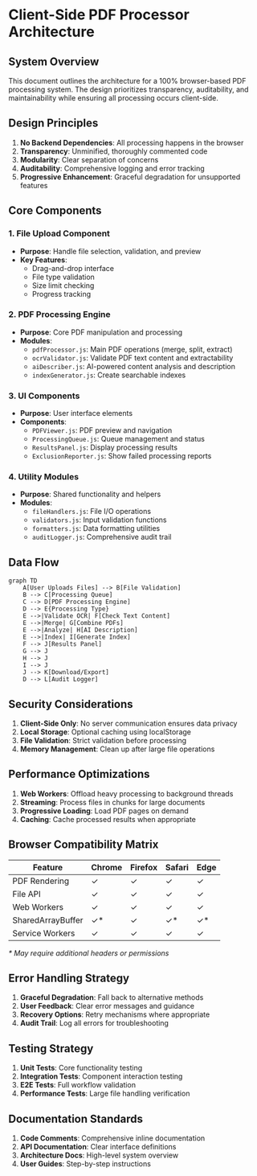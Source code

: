 # Client-Side PDF Processor Architecture

## System Overview

This document outlines the architecture for a 100% browser-based PDF processing system. The design prioritizes transparency, auditability, and maintainability while ensuring all processing occurs client-side.

## Design Principles

1. **No Backend Dependencies**: All processing happens in the browser
2. **Transparency**: Unminified, thoroughly commented code
3. **Modularity**: Clear separation of concerns
4. **Auditability**: Comprehensive logging and error tracking
5. **Progressive Enhancement**: Graceful degradation for unsupported features

## Core Components

### 1. File Upload Component
- **Purpose**: Handle file selection, validation, and preview
- **Key Features**:
  - Drag-and-drop interface
  - File type validation
  - Size limit checking
  - Progress tracking

### 2. PDF Processing Engine
- **Purpose**: Core PDF manipulation and processing
- **Modules**:
  - `pdfProcessor.js`: Main PDF operations (merge, split, extract)
  - `ocrValidator.js`: Validate PDF text content and extractability
  - `aiDescriber.js`: AI-powered content analysis and description
  - `indexGenerator.js`: Create searchable indexes

### 3. UI Components
- **Purpose**: User interface elements
- **Components**:
  - `PDFViewer.js`: PDF preview and navigation
  - `ProcessingQueue.js`: Queue management and status
  - `ResultsPanel.js`: Display processing results
  - `ExclusionReporter.js`: Show failed processing reports

### 4. Utility Modules
- **Purpose**: Shared functionality and helpers
- **Modules**:
  - `fileHandlers.js`: File I/O operations
  - `validators.js`: Input validation functions
  - `formatters.js`: Data formatting utilities
  - `auditLogger.js`: Comprehensive audit trail

## Data Flow

```mermaid
graph TD
    A[User Uploads Files] --> B[File Validation]
    B --> C[Processing Queue]
    C --> D[PDF Processing Engine]
    D --> E{Processing Type}
    E -->|Validate OCR| F[Check Text Content]
    E -->|Merge| G[Combine PDFs]
    E -->|Analyze| H[AI Description]
    E -->|Index| I[Generate Index]
    F --> J[Results Panel]
    G --> J
    H --> J
    I --> J
    J --> K[Download/Export]
    D --> L[Audit Logger]
```

## Security Considerations

1. **Client-Side Only**: No server communication ensures data privacy
2. **Local Storage**: Optional caching using localStorage
3. **File Validation**: Strict validation before processing
4. **Memory Management**: Clean up after large file operations

## Performance Optimizations

1. **Web Workers**: Offload heavy processing to background threads
2. **Streaming**: Process files in chunks for large documents
3. **Progressive Loading**: Load PDF pages on demand
4. **Caching**: Cache processed results when appropriate

## Browser Compatibility Matrix

| Feature | Chrome | Firefox | Safari | Edge |
|---------|--------|---------|--------|------|
| PDF Rendering | ✓ | ✓ | ✓ | ✓ |
| File API | ✓ | ✓ | ✓ | ✓ |
| Web Workers | ✓ | ✓ | ✓ | ✓ |
| SharedArrayBuffer | ✓* | ✓ | ✓* | ✓* |
| Service Workers | ✓ | ✓ | ✓ | ✓ |

*\* May require additional headers or permissions*

## Error Handling Strategy

1. **Graceful Degradation**: Fall back to alternative methods
2. **User Feedback**: Clear error messages and guidance
3. **Recovery Options**: Retry mechanisms where appropriate
4. **Audit Trail**: Log all errors for troubleshooting

## Testing Strategy

1. **Unit Tests**: Core functionality testing
2. **Integration Tests**: Component interaction testing
3. **E2E Tests**: Full workflow validation
4. **Performance Tests**: Large file handling verification

## Documentation Standards

1. **Code Comments**: Comprehensive inline documentation
2. **API Documentation**: Clear interface definitions
3. **Architecture Docs**: High-level system overview
4. **User Guides**: Step-by-step instructions